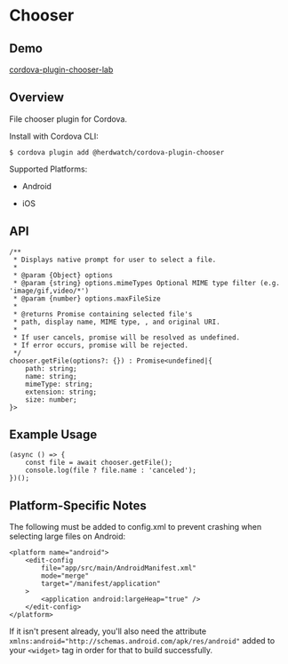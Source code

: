 # Chooser

## Demo 
[cordova-plugin-chooser-lab](https://github.com/MaximBelov/cordova-plugin-chooser-lab)

## Overview

File chooser plugin for Cordova.

Install with Cordova CLI:

	$ cordova plugin add @herdwatch/cordova-plugin-chooser

Supported Platforms:

* Android

* iOS

## API

	/**
	 * Displays native prompt for user to select a file.
	 *
	 * @param {Object} options
	 * @param {string} options.mimeTypes Optional MIME type filter (e.g. 'image/gif,video/*')
	 * @param {number} options.maxFileSize 
	 *
	 * @returns Promise containing selected file's 
	 * path, display name, MIME type, , and original URI.
	 *
	 * If user cancels, promise will be resolved as undefined.
	 * If error occurs, promise will be rejected.
	 */
	chooser.getFile(options?: {}) : Promise<undefined|{
		path: string;
		name: string;
		mimeType: string;
		extension: string;
		size: number;
	}>

## Example Usage

	(async () => {
		const file = await chooser.getFile();
		console.log(file ? file.name : 'canceled');
	})();


## Platform-Specific Notes

The following must be added to config.xml to prevent crashing when selecting large files
on Android:

```
<platform name="android">
	<edit-config
		file="app/src/main/AndroidManifest.xml"
		mode="merge"
		target="/manifest/application"
	>
		<application android:largeHeap="true" />
	</edit-config>
</platform>
```

If it isn't present already, you'll also need the attribute `xmlns:android="http://schemas.android.com/apk/res/android"` added to your `<widget>` tag in order for that to build successfully.
